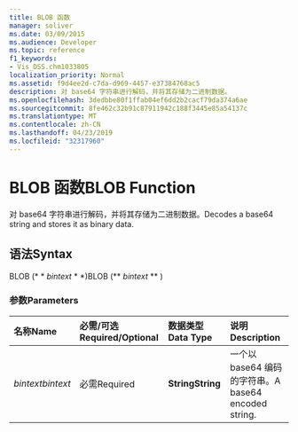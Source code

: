 ```yaml
---
title: BLOB 函数
manager: soliver
ms.date: 03/09/2015
ms.audience: Developer
ms.topic: reference
f1_keywords:
- Vis_DSS.chm1033805
localization_priority: Normal
ms.assetid: f9d4ee2d-c7da-d969-4457-e37384768ac5
description: 对 base64 字符串进行解码，并将其存储为二进制数据。
ms.openlocfilehash: 3dedbbe80f1ffab04ef6dd2b2cacf79da374a6ae
ms.sourcegitcommit: 8fe462c32b91c87911942c188f3445e85a54137c
ms.translationtype: MT
ms.contentlocale: zh-CN
ms.lasthandoff: 04/23/2019
ms.locfileid: "32317960"
---
```

# <a name="blob-function"></a><span data-ttu-id="678a4-103">BLOB 函数</span><span class="sxs-lookup"><span data-stu-id="678a4-103">BLOB Function</span></span>

<span data-ttu-id="678a4-104">对 base64 字符串进行解码，并将其存储为二进制数据。</span><span class="sxs-lookup"><span data-stu-id="678a4-104">Decodes a base64 string and stores it as binary data.</span></span> 
  
## <a name="syntax"></a><span data-ttu-id="678a4-105">语法</span><span class="sxs-lookup"><span data-stu-id="678a4-105">Syntax</span></span>

<span data-ttu-id="678a4-106">BLOB (\* \* *bintext* \* \*)</span><span class="sxs-lookup"><span data-stu-id="678a4-106">BLOB (\*\* *bintext* \*\* )</span></span> 
  
### <a name="parameters"></a><span data-ttu-id="678a4-107">参数</span><span class="sxs-lookup"><span data-stu-id="678a4-107">Parameters</span></span>

|<span data-ttu-id="678a4-108">**名称**</span><span class="sxs-lookup"><span data-stu-id="678a4-108">**Name**</span></span>|<span data-ttu-id="678a4-109">**必需/可选**</span><span class="sxs-lookup"><span data-stu-id="678a4-109">**Required/Optional**</span></span>|<span data-ttu-id="678a4-110">**数据类型**</span><span class="sxs-lookup"><span data-stu-id="678a4-110">**Data Type**</span></span>|<span data-ttu-id="678a4-111">**说明**</span><span class="sxs-lookup"><span data-stu-id="678a4-111">**Description**</span></span>|
|:-----|:-----|:-----|:-----|
| <span data-ttu-id="678a4-112">_bintext_</span><span class="sxs-lookup"><span data-stu-id="678a4-112">_bintext_</span></span> <br/> |<span data-ttu-id="678a4-113">必需</span><span class="sxs-lookup"><span data-stu-id="678a4-113">Required</span></span>  <br/> |<span data-ttu-id="678a4-114">**String**</span><span class="sxs-lookup"><span data-stu-id="678a4-114">**String**</span></span> <br/> | <span data-ttu-id="678a4-115">一个以 base64 编码的字符串。</span><span class="sxs-lookup"><span data-stu-id="678a4-115">A base64 encoded string.</span></span>  <br/> |
   

